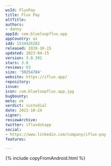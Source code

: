 ```yaml
---
wsId: FluxPay
title: Flux Pay
altTitle: 
authors:
- danny
appId: com.blueloopflux.app
appCountry: us
idd: 1534426282
released: 2020-10-15
updated: 2023-04-15
version: 3.0.391
stars: 3.8
reviews: 63
size: '59254784'
website: https://iflux.app/
repository: 
issue: 
icon: com.blueloopflux.app.jpg
bugbounty: 
meta: ok
verdict: custodial
date: 2021-10-24
signer: 
reviewArchive: 
twitter: ifluxdotapp
social:
- https://www.linkedin.com/company/iflux-pay
features: 

---
```


{% include copyFromAndroid.html %}
